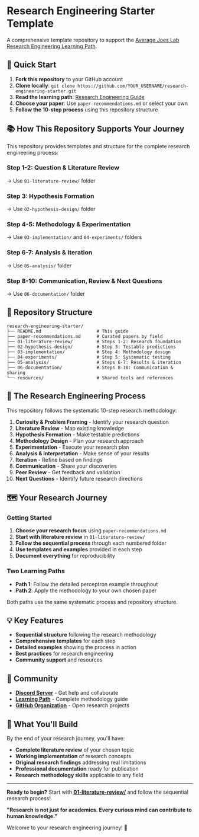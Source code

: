 # Research Engineering Starter Template

A comprehensive template repository to support the [Average Joes Lab Research Engineering Learning Path](https://averagejoeslab.com/docs/research-engineering/getting-started).

## 🚀 Quick Start

1. **Fork this repository** to your GitHub account
2. **Clone locally**: `git clone https://github.com/YOUR_USERNAME/research-engineering-starter.git`
3. **Read the learning path**: [Research Engineering Guide](https://averagejoeslab.com/docs/research-engineering/getting-started)
4. **Choose your paper**: Use `paper-recommendations.md` or select your own
5. **Follow the 10-step process** using this repository structure

## 📚 How This Repository Supports Your Journey

This repository provides templates and structure for the complete research engineering process:

### **Step 1-2: Question & Literature Review** 
→ Use `01-literature-review/` folder

### **Step 3: Hypothesis Formation** 
→ Use `02-hypothesis-design/` folder

### **Step 4-5: Methodology & Experimentation** 
→ Use `03-implementation/` and `04-experiments/` folders

### **Step 6-7: Analysis & Iteration** 
→ Use `05-analysis/` folder

### **Step 8-10: Communication, Review & Next Questions** 
→ Use `06-documentation/` folder

## 📁 Repository Structure

```
research-engineering-starter/
├── README.md                     # This guide
├── paper-recommendations.md      # Curated papers by field
├── 01-literature-review/         # Steps 1-2: Research foundation
├── 02-hypothesis-design/         # Step 3: Testable predictions
├── 03-implementation/            # Step 4: Methodology design
├── 04-experiments/               # Step 5: Systematic testing
├── 05-analysis/                  # Steps 6-7: Results & iteration
├── 06-documentation/             # Steps 8-10: Communication & sharing
└── resources/                    # Shared tools and references
```

## 🎯 The Research Engineering Process

This repository follows the systematic 10-step research methodology:

1. **Curiosity & Problem Framing** - Identify your research question
2. **Literature Review** - Map existing knowledge
3. **Hypothesis Formation** - Make testable predictions
4. **Methodology Design** - Plan your research approach
5. **Experimentation** - Execute your research plan
6. **Analysis & Interpretation** - Make sense of your results
7. **Iteration** - Refine based on findings
8. **Communication** - Share your discoveries
9. **Peer Review** - Get feedback and validation
10. **Next Questions** - Identify future research directions

## 🗺️ Your Research Journey

### **Getting Started**
1. **Choose your research focus** using `paper-recommendations.md`
2. **Start with literature review** in `01-literature-review/`
3. **Follow the sequential process** through each numbered folder
4. **Use templates and examples** provided in each step
5. **Document everything** for reproducibility

### **Two Learning Paths**
- **Path 1**: Follow the detailed perceptron example throughout
- **Path 2**: Apply the methodology to your own chosen paper

Both paths use the same systematic process and repository structure.

## 💡 Key Features

- **Sequential structure** following the research methodology
- **Comprehensive templates** for each step
- **Detailed examples** showing the process in action
- **Best practices** for research engineering
- **Community support** and resources

## 🤝 Community

- **[Discord Server](https://discord.gg/7gzZMAPuGr)** - Get help and collaborate
- **[Learning Path](https://averagejoeslab.com/docs/research-engineering/getting-started)** - Complete methodology guide
- **[GitHub Organization](https://github.com/mrcloudchase/averagejoeslab)** - Open research projects

## 🌟 What You'll Build

By the end of your research journey, you'll have:
- **Complete literature review** of your chosen topic
- **Working implementation** of research concepts
- **Original research findings** addressing real limitations
- **Professional documentation** ready for publication
- **Research methodology skills** applicable to any field

---

**Ready to begin?** Start with **[01-literature-review/](01-literature-review/)** and follow the sequential research process!

**"Research is not just for academics. Every curious mind can contribute to human knowledge."**

Welcome to your research engineering journey! 🚀
